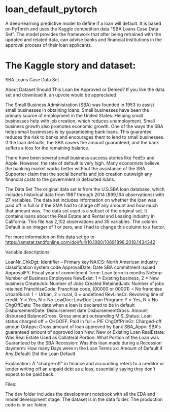 # loan_default_pytorch
A deep-learning predictive model to define if a loan will default. It is based on PyTorch and uses the Kaggle competition data "SBA Loans Case Data Set". The model provides the framework that after being retrained with the updated and related data, can advise banks and financial institutions in the approval process of their loan applicants.


# The Kaggle story and dataset:

SBA Loans Case Data Set

About Dataset
Should This Loan be Approved or Denied?
If you like the data set and download it, an upvote would be appreciated.

The Small Business Administration (SBA) was founded in 1953 to assist small businesses in obtaining loans. Small businesses have been the primary source of employment in the United States. Helping small businesses help with job creation, which reduces unemployment. Small business growth also promotes economic growth. One of the ways the SBA helps small businesses is by guaranteeing bank loans. This guarantee reduces the risk to banks and encourages them to lend to small businesses. If the loan defaults, the SBA covers the amount guaranteed, and the bank suffers a loss for the remaining balance.

There have been several small business success stories like FedEx and Apple. However, the rate of default is very high. Many economists believe the banking market works better without the assistance of the SBA. Supporter claim that the social benefits and job creation outweigh any financial costs to the government in defaulted loans.

The Data Set
The original data set is from the U.S.SBA loan database, which includes historical data from 1987 through 2014 (899,164 observations) with 27 variables. The data set includes information on whether the loan was paid off in full or if the SMA had to charge off any amount and how much that amount was. The data set used is a subset of the original set. It contains loans about the Real Estate and Rental and Leasing industry in California. This file has 2,102 observations and 35 variables. The column Default is an integer of 1 or zero, and I had to change this column to a factor.

For more information on this data set go to https://amstat.tandfonline.com/doi/full/10.1080/10691898.2018.1434342

Variable descriptions:

LoanNr_ChkDgt:         Identifier – Primary key
NAICS:                 North American industry classification system code
ApprovalDate:          Date SBA commitment issued
ApprovalFY:            Fiscal year of commitment
Term:                  Loan term in months
NoEmp:                 Number of Business Employees
NewExist:              1 = Existing business, 2 = New business
CreateJob:             Number of Jobs Created
RetainedJob:           Number of jobs retained
FranchiseCode:         Franchise code, (00000 or 00001) = No franchise
UrbanRural:            1 = Urban, 2 = rural, 0 = undefined
RevLineCr:             Revolving line of credit: Y = Yes, N = No
LowDoc:                LowDoc Loan Program: Y = Yes, N = No
ChgOffDate:            The date when a loan is declared to be in default
DisbursementDate:      Disbursement date
DisbursementGross:     Amount disbursed
BalanceGross:          Gross amount outstanding
MIS_Status:            Loan status charged off = CHGOFF, Paid in full = PIF 
ChgOffPrinGr:          Charged-off amoun
GrAppv:                Gross amount of loan approved by bank
SBA_Appv:              SBA's guaranteed amount of approved loan
New:                   New or Existing Loan
RealEstate:            Was Real Estate Used as Collateral
Portion:               What Portion of the Loan was Guaranteed by the SBA
Recession:             Was this loan made during a Recession
daysterm:              How many Days were in the Loan Terms
xx:                    Amount of Default if Any
Default:               Did the Loan Default

Explanation: A "charge-off" in finance and accounting refers to a creditor or lender writing off an unpaid debt as a loss, essentially saying they don't expect to be paid back.


Files:

The dev folder includes the development notebook with all the EDA and model development stage.
The dataset is in the data folder.
The production code is in src folder.




